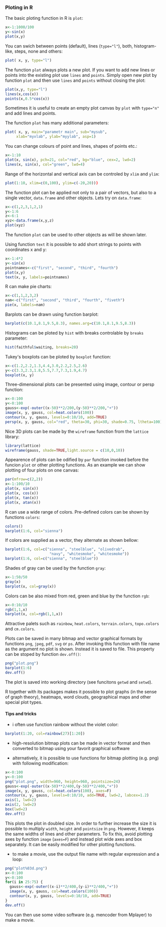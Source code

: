 ### Ploting in R
The basic ploting function in R is `plot`:
```R
x<-1:1000/100
y<-sin(x)
plot(x,y)
```
You can swich between points (default), lines (`type="l"`), both, histogram-like, steps, none and others:
```R
plot( x, y, type="l")
```
The function `plot` always plots a new plot. If you want to add new lines or points into the existing plot use `lines` and `points`. Simply open new plot by function `plot` and then use `lines` and `points` without closing the plot:
```R
plot(x,y, type="l")
lines(x,cos(x))
points(x,0.5*cos(x))
```
Sometimes it is useful to create an empty plot canvas by `plot` with `type="n"` and add lines and points.

The function `plot` has many additional parameters:
```R
plot( x, y, main="parametr main", sub="mysub",
     xlab="myxlab", ylab="myylab", asp=1)
```
You can change colours of point and lines, shapes of points etc.:
```R
x<-1:10
plot(x, sin(x), pch=21, col="red", bg="blue", cex=2, lwd=2)
lines(x, sin(x), col="green", lwd=4)
```
Range of the horizontal and vertical axis can be controled by `xlim` and `ylim`:
```R
plot(1:10, xlim=c(0,100), ylim=c(-20,20)))
```
The function plot can be applied not only to a pair of vectors, but also to a single vector, `data.frame` and other objects. Lets try on `data.frame`:
```R
x<-c(1,2,3,1,2,1)
y<-1:6
z<-6:1
xyz<-data.frame(x,y,z)
plot(xyz)
```
The function `plot` can be used to other objects as will be shown later.

Using function `text` it is possible to add short strings to points with coordinates x and y:
```R
x<-1:4*2
y<-sin(x)
pointnames<-c("first", "second", "third", "fourth")
plot(x,y)
text(x, y, labels=pointnames)
```
R can make pie charts:
```R
x<-c(1,1,2,3,2)
nam<-c("first", "second", "third", "fourth", "fiveth")
pie(x, labels=nam)
```
Barplots can be drawn using function barplot:
```R
barplot(c(10.1,8.1,9.5,8.3), names.arg=c(10.1,8.1,9.5,8.3))
```
Histograms can be ploted by `hist` with breaks controlable by `breaks` parameter:
```R
hist(faithful$waiting, breaks=20)
```
Tukey's boxplots can be ploted by `boxplot` function:
```R
x<-c(1.2,2.2,1.3,4.4,3.0,2.2,2.5,2.6)
y<-c(3.3,2.3,1.8,5.5,7.7,7.3,1.9,4.7)
boxplot(x, y)
```
Three-dimensional plots can be presented using image, contour or persp function:
```R
x<-0:100
y<-0:100
gauss<-exp(-outer((x-50)**2/200,(y-50)**2/200,"+"))
image(x, y, gauss, col=heat.colors(100))
contour(x, y, gauss, levels=0:10/10, add=TRUE)
persp(x, y, gauss, col="red", theta=30, phi=30, shade=0.75, ltheta=100)
```
Nice 3D plots can be made by the `wireframe` function from the `lattice` library:
```R
library(lattice)
wireframe(gauss, shade=TRUE,light.source = c(10,0,10))
```
Appearence of plots can be odified by `par` function invoked before the funcion `plot` or other plotting functions. As an example we can show plotting of four plots on one canvas:
```R
par(mfrow=c(2,2))
x<-1:100/10
plot(x, sin(x))
plot(x, cos(x))
plot(x, tan(x))
plot(x, atan(x))
```
R can use a wide range of colors. Pre-defined colors can be shown by functions `colors`:
```R
colors()
barplot(1:6, col="sienna")
```
If colors are supplied as a vector, they alternate as shown bellow:
```R
barplot(1:6, col=c("sienna", "steelblue", "olivedrab",
                    "navy", "whitesmoke", "whitesmoke"))
barplot(1:6, col=c("sienna", "steelblue"))
```
Shades of gray can be used by the function `gray`:
```R
x<-1:50/50
gray(x)
barplot(x, col=gray(x))
```
Colors can be also mixed from red, green and blue by the function `rgb`:
```R
x<-0:10/10
rgb(1,1,x)
barplot(x, col=rgb(1,1,x))
```
Attractive palets such as `rainbow`, `heat.colors`, `terrain.colors`, `topo.colors` and `cm.colors`.

Plots can be saved in many bitmap and vector graphical formats by functions `png`, `jpeg`, `pdf`, `svg` or `ps`. After invoking this function with file name as the argument no plot is shown. Instead it is saved to file. This property can be stoped by function `dev.off()`:
```R
png("plot.png")
barplot(1:6)
dev.off()
```
The plot is saved into working directory (see funcitons `getwd` and `setwd`).

R together with its packages makes it possible to plot graphs (in the sense of graph theory), heatmaps, word clouds, geographical maps and other special plot types.

#### Tips and tricks
* i often use function rainbow without the violet color:
```R
barplot(1:20, col=rainbow(27)[1:20])
```

* high-resolution bitmap plots can be made in vector format and then converted to bitmap using your favorit graphical software

* alternatively, it is possible to use functions for bitmap plotting (e.g. png) with following modification:
```R
x<-0:100
y<-0:100
png("plot.png", width=960, height=960, pointsize=24)
gauss<-exp(-outer((x-50)**2/400,(y-50)**2/400,"+"))
image(x, y, gauss, col=heat.colors(100), axes=F)
contour(x, y, gauss, levels=0:10/10, add=TRUE, lwd=2, labcex=1.2)
axis(1, lwd=2)
axis(2, lwd=2)
box(lwd=2)
dev.off()
```
This plots the plot in doubled size. In order to further increase the size it is possible to multiply `width`, `height` and `pointsize` in `png`. However, it keeps the same widths of lines and other parameters. To fix this, avoid plotting axes by function `image` (`axes=F`) and instead plot wide axes and box separately. It can be easily modified for other plotting functions.

* to make a movie, use the output file name with regular expression and a loop:
```R
png("plot%03d.png")
x<-0:100
y<-0:100
for(i in 25:75) {
  gauss<-exp(-outer((x-i)**2/400,(y-i)**2/400,"+"))
  image(x, y, gauss, col=heat.colors(100))
  contour(x, y, gauss, levels=0:10/10, add=TRUE)
}
dev.off()
```
You can then use some video software (e.g. mencoder from Mplayer) to make a movie.
